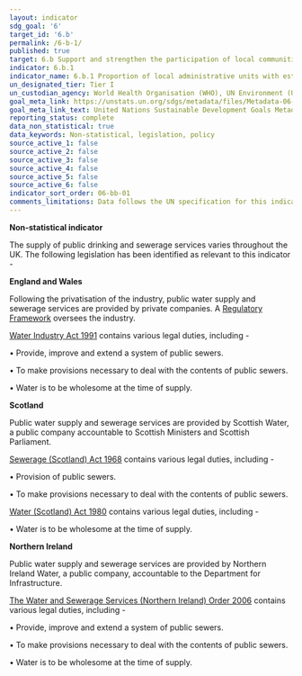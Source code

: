 ```yaml
---
layout: indicator
sdg_goal: '6'
target_id: '6.b'
permalink: /6-b-1/
published: true
target: 6.b Support and strengthen the participation of local communities in improving water and sanitation management
indicator: 6.b.1
indicator_name: 6.b.1 Proportion of local administrative units with established and operational policies and procedures for participation of local communities in water and sanitation management
un_designated_tier: Tier I
un_custodian_agency: World Health Organisation (WHO), UN Environment (UNEP), Organisation for Economic Co-operation and Development (OECD)
goal_meta_link: https://unstats.un.org/sdgs/metadata/files/Metadata-06-0B-01.pdf
goal_meta_link_text: United Nations Sustainable Development Goals Metadata (PDF 395 KB)
reporting_status: complete
data_non_statistical: true
data_keywords: Non-statistical, legislation, policy
source_active_1: false
source_active_2: false
source_active_3: false
source_active_4: false
source_active_5: false
source_active_6: false
indicator_sort_order: 06-bb-01
comments_limitations: Data follows the UN specification for this indicator. 
---
```

**Non-statistical indicator**

The supply of public drinking and sewerage services varies throughout the UK. The following legislation has been identified as relevant to this indicator -   

<b>England and Wales</b>
 
Following the privatisation of the industry, public water supply and sewerage services are provided by private companies. A [Regulatory Framework](https://www.ofwat.gov.uk/regulated-companies/ofwat-industry-overview/) oversees the industry. 

[Water Industry Act 1991](http://www.legislation.gov.uk/ukpga/1991/56/introduction) contains various legal duties, including -

•	Provide, improve and extend a system of public sewers.

•	To make provisions necessary to deal with the contents of public sewers.
  
•	Water is to be wholesome at the time of supply. 

<b>Scotland</b>

Public water supply and sewerage services are provided by Scottish Water, a public company accountable to Scottish Ministers and Scottish Parliament.  

[Sewerage (Scotland) Act 1968](http://www.legislation.gov.uk/ukpga/1968/47/introduction) contains various legal duties, including -

•	Provision of public sewers.

•	To make provisions necessary to deal with the contents of public sewers.  

[Water (Scotland) Act 1980](http://www.legislation.gov.uk/ukpga/1980/45/introduction) contains various legal duties, including -

•	Water is to be wholesome at the time of supply.

<b>Northern Ireland</b>

Public water supply and sewerage services are provided by Northern Ireland Water, a public company, accountable to the Department for Infrastructure.  

[The Water and Sewerage Services (Northern Ireland) Order 2006](http://www.legislation.gov.uk/nisi/2006/3336/introduction)  contains various legal duties, including -

•	Provide, improve and extend a system of public sewers. 

•	To make provisions necessary to deal with the contents of public sewers.  

•	Water is to be wholesome at the time of supply.<br><br>